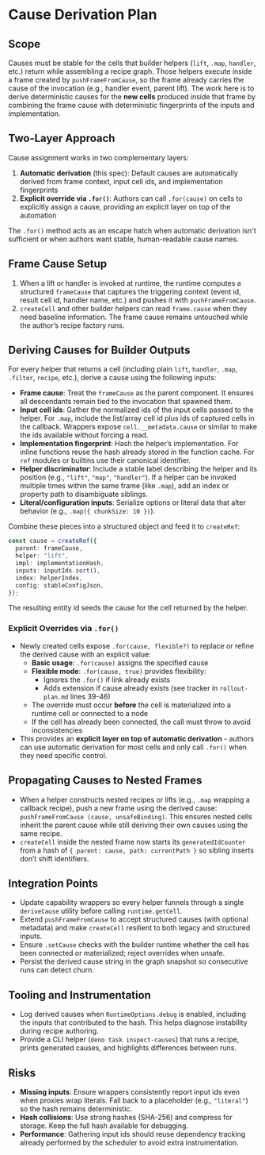 # Cause Derivation Plan

## Scope

Causes must be stable for the cells that builder helpers (`lift`, `.map`,
`handler`, etc.) return while assembling a recipe graph. Those helpers execute
inside a frame created by `pushFrameFromCause`, so the frame already carries the
cause of the invocation (e.g., handler event, parent lift). The work here is to
derive deterministic causes for the **new cells** produced inside that frame by
combining the frame cause with deterministic fingerprints of the inputs and
implementation.

## Two-Layer Approach

Cause assignment works in two complementary layers:

1. **Automatic derivation** (this spec): Default causes are automatically derived
   from frame context, input cell ids, and implementation fingerprints
2. **Explicit override via `.for()`**: Authors can call `.for(cause)` on cells to
   explicitly assign a cause, providing an explicit layer on top of the automation

The `.for()` method acts as an escape hatch when automatic derivation isn't
sufficient or when authors want stable, human-readable cause names.

## Frame Cause Setup

1. When a lift or handler is invoked at runtime, the runtime computes a
   structured `frameCause` that captures the triggering context (event id,
   result cell id, handler name, etc.) and pushes it with `pushFrameFromCause`.
2. `createCell` and other builder helpers can read `frame.cause` when they need
   baseline information. The frame cause remains untouched while the author’s
   recipe factory runs.

## Deriving Causes for Builder Outputs

For every helper that returns a cell (including plain `lift`, `handler`,
`.map`, `.filter`, `recipe`, etc.), derive a cause using the following inputs:

- **Frame cause**: Treat the `frameCause` as the parent component. It ensures
  all descendants remain tied to the invocation that spawned them.
- **Input cell ids**: Gather the normalized ids of the input cells passed to the
  helper. For `.map`, include the list/array cell id plus ids of captured cells
  in the callback. Wrappers expose `cell.__metadata.cause` or similar to make the
  ids available without forcing a read.
- **Implementation fingerprint**: Hash the helper’s implementation. For inline
  functions reuse the hash already stored in the function cache. For `ref`
  modules or builtins use their canonical identifier.
- **Helper discriminator**: Include a stable label describing the helper and its
  position (e.g., `"lift"`, `"map"`, `"handler"`). If a helper can be invoked
  multiple times within the same frame (like `.map`), add an index or property
  path to disambiguate siblings.
- **Literal/configuration inputs**: Serialize options or literal data that alter
  behavior (e.g., `.map({ chunkSize: 10 })`).

Combine these pieces into a structured object and feed it to `createRef`:

```ts
const cause = createRef({
  parent: frameCause,
  helper: "lift",
  impl: implementationHash,
  inputs: inputIds.sort(),
  index: helperIndex,
  config: stableConfigJson,
});
```

The resulting entity id seeds the cause for the cell returned by the helper.

### Explicit Overrides via `.for()`

- Newly created cells expose `.for(cause, flexible?)` to replace or refine the
  derived cause with an explicit value:
  - **Basic usage**: `.for(cause)` assigns the specified cause
  - **Flexible mode**: `.for(cause, true)` provides flexibility:
    - Ignores the `.for()` if link already exists
    - Adds extension if cause already exists (see tracker in `rollout-plan.md`
      lines 39-46)
  - The override must occur **before** the cell is materialized into a runtime
    cell or connected to a node
  - If the cell has already been connected, the call must throw to avoid
    inconsistencies
- This provides an **explicit layer on top of automatic derivation** - authors
  can use automatic derivation for most cells and only call `.for()` when they
  need specific control.

## Propagating Causes to Nested Frames

- When a helper constructs nested recipes or lifts (e.g., `.map` wrapping a
  callback recipe), push a new frame using the derived cause: `pushFrameFromCause
  (cause, unsafeBinding)`. This ensures nested cells inherit the parent cause
  while still deriving their own causes using the same recipe.
- `createCell` inside the nested frame now starts its `generatedIdCounter` from
  a hash of `{ parent: cause, path: currentPath }` so sibling inserts don’t
  shift identifiers.

## Integration Points

- Update capability wrappers so every helper funnels through a single
  `deriveCause` utility before calling `runtime.getCell`.
- Extend `pushFrameFromCause` to accept structured causes (with optional
  metadata) and make `createCell` resilient to both legacy and structured
  inputs.
- Ensure `.setCause` checks with the builder runtime whether the cell has been
  connected or materialized; reject overrides when unsafe.
- Persist the derived cause string in the graph snapshot so consecutive runs can
  detect churn.

## Tooling and Instrumentation

- Log derived causes when `RuntimeOptions.debug` is enabled, including the inputs
  that contributed to the hash. This helps diagnose instability during recipe
  authoring.
- Provide a CLI helper (`deno task inspect-causes`) that runs a recipe, prints
  generated causes, and highlights differences between runs.

## Risks

- **Missing inputs**: Ensure wrappers consistently report input ids even when
  proxies wrap literals. Fall back to a placeholder (e.g., `"literal"`) so the
  hash remains deterministic.
- **Hash collisions**: Use strong hashes (SHA-256) and compress for storage. Keep
  the full hash available for debugging.
- **Performance**: Gathering input ids should reuse dependency tracking already
  performed by the scheduler to avoid extra instrumentation.
